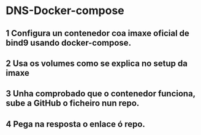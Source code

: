 # DNS-Docker-compose
## 1 Configura un contenedor coa imaxe oficial de bind9 usando docker-compose.
## 2 Usa os volumes como se explica no setup da imaxe
## 3 Unha comprobado que o contenedor funciona, sube a GitHub o ficheiro nun repo.
## 4 Pega na resposta o enlace ó repo.